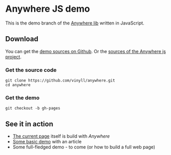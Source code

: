 # Anywhere JS demo

This is the demo branch of the [Anywhere lib](https://github.com/vinyll/anywhere/) written in JavaScript.


## Download

You can get the <a href="https://github.com/vinyll/anywhere/tree/gh-pages">demo sources on Github</a>. Or the <a href="https://github.com/vinyll/anywhere">sources of the Anywhere js project</a>.

### Get the source code

    git clone https://github.com/vinyll/anywhere.git
    cd anywhere

### Get the demo

    git checkout -b gh-pages


## See it in action

- [The current page](http://vinyll.github.io/anywhere/) itself is build with _Anywhere_
- [Some basic demo](./basic-demo/) with an article
- Some full-fledged demo - to come (or how to build a full web page)
